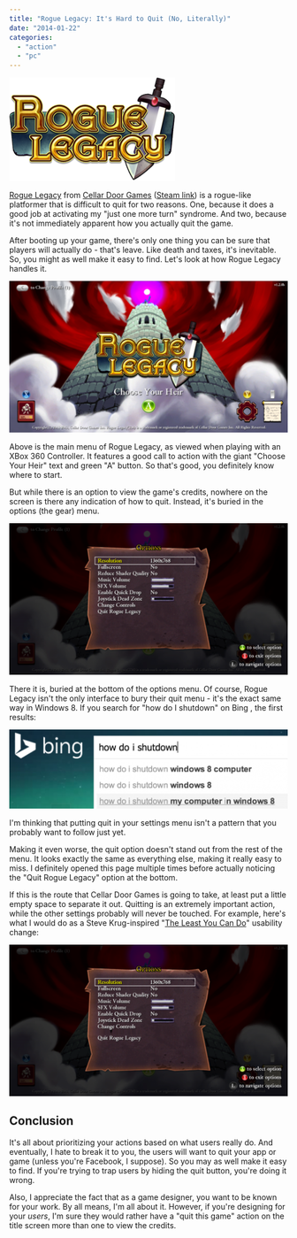 ```yaml
---
title: "Rogue Legacy: It's Hard to Quit (No, Literally)"
date: "2014-01-22"
categories: 
  - "action"
  - "pc"
---
```


[![Rogue_Legacy_logo](images/Rogue_Legacy_logo-300x187.png)](http://107.170.126.251/wp-content/uploads/2014/04/choose-heir.png)

[Rogue Legacy](https://en.wikipedia.org/wiki/Rogue_Legacy) from [Cellar Door Games](http://cellardoorgames.com/) ([Steam link](http://store.steampowered.com/app/241600/)) is a rogue-like platformer that is difficult to quit for two reasons. One, because it does a good job at activating my "just one more turn" syndrome. And two, because it's not immediately apparent how you actually quit the game.

After booting up your game, there's only one thing you can be sure that players will actually do - that's leave. Like death and taxes, it's inevitable. So, you might as well make it easy to find. Let's look at how Rogue Legacy handles it.

[![title](images/title-1024x557.png)](http://107.170.126.251/wp-content/uploads/2014/04/choose-heir.png)

Above is the main menu of Rogue Legacy, as viewed when playing with an XBox 360 Controller. It features a good call to action with the giant "Choose Your Heir" text and green "A" button. So that's good, you definitely know where to start.

But while there is an option to view the game's credits, nowhere on the screen is there any indication of how to quit. Instead, it's buried in the options (the gear) menu.

[![options screen](images/options-screen-1024x556.png)](http://107.170.126.251/wp-content/uploads/2014/04/choose-heir.png)

There it is, buried at the bottom of the options menu. Of course, Rogue Legacy isn't the only interface to bury their quit menu - it's the exact same way in Windows 8. If you search for "how do I shutdown" on Bing , the first results:

[![how do i shutdown](images/how-do-i-shutdown-1024x291.png)](http://107.170.126.251/wp-content/uploads/2014/04/choose-heir.png)

I'm thinking that putting quit in your settings menu isn't a pattern that you probably want to follow just yet.

Making it even worse, the quit option doesn't stand out from the rest of the menu. It looks exactly the same as everything else, making it really easy to miss. I definitely opened this page multiple times before actually noticing the "Quit Rogue Legacy" option at the bottom.

If this is the route that Cellar Door Games is going to take, at least put a little empty space to separate it out. Quitting is an extremely important action, while the other settings probably will never be touched. For example, here's what I would do as a Steve Krug-inspired "[The Least You Can Do](http://www.tributemedia.com/blog/andy-harl/steve-krug-least-you-can-do-about-usability)" usability change:

[![options screen - my edit](images/options-screen-my-edit-1024x556.png)](http://107.170.126.251/wp-content/uploads/2014/04/choose-heir.png)

## Conclusion

It's all about prioritizing your actions based on what users really do. And eventually, I hate to break it to you, the users will want to quit your app or game (unless you're Facebook, I suppose). So you may as well make it easy to find. If you're trying to trap users by hiding the quit button, you're doing it wrong.

Also, I appreciate the fact that as a game designer, you want to be known for your work. By all means, I'm all about it. However, if you're designing for your _users_, I'm sure they would rather have a "quit this game" action on the title screen more than one to view the credits.
